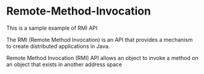 # Remote-Method-Invocation
This is a sample example of RMI API

The RMI (Remote Method Invocation) is an API that provides a mechanism to create distributed applications in Java.

Remote Method Invocation (RMI)  API allows an object to invoke a method on an object that exists in another address space

